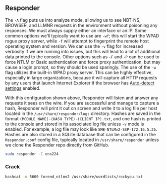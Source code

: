 ## Responder

The `-A` flag puts us into analyze mode, allowing us to see NBT-NS, BROWSER, and LLMNR requests in the environment without poisoning any responses. We must always supply either an interface or an IP. Some common options we'll typically want to use are `-wf`; this will start the WPAD rogue proxy server, while `-f` will attempt to fingerprint the remote host operating system and version. We can use the `-v` flag for increased verbosity if we are running into issues, but this will lead to a lot of additional data printed to the console. Other options such as `-F` and `-P` can be used to force NTLM or Basic authentication and force proxy authentication, but may cause a login prompt, so they should be used sparingly. The use of the `-w` flag utilizes the built-in WPAD proxy server. This can be highly effective, especially in large organizations, because it will capture all HTTP requests by any users that launch Internet Explorer if the browser has [Auto-detect settings](https://docs.microsoft.com/en-us/internet-explorer/ie11-deploy-guide/auto-detect-settings-for-ie11) enabled.

With this configuration shown above, Responder will listen and answer any requests it sees on the wire. If you are successful and manage to capture a hash, Responder will print it out on screen and write it to a log file per host located in the `/usr/share/responder/logs` directory. Hashes are saved in the format `(MODULE_NAME)-(HASH_TYPE)-(CLIENT_IP).txt`, and one hash is printed to the console and stored in its associated log file unless `-v` mode is enabled. For example, a log file may look like `SMB-NTLMv2-SSP-172.16.5.25`. Hashes are also stored in a SQLite database that can be configured in the `Responder.conf` config file, typically located in `/usr/share/responder` unless we clone the Responder repo directly from GitHub.

```sh
sudo responder -I ens224 
```
### Crack

```sh
hashcat -m 5600 forend_ntlmv2 /usr/share/wordlists/rockyou.txt 
```
